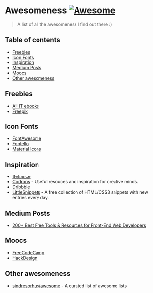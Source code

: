 # Awesomeness [![Awesome](https://cdn.rawgit.com/sindresorhus/awesome/d7305f38d29fed78fa85652e3a63e154dd8e8829/media/badge.svg)](https://github.com/julianorafael/awesomeness)

> A list of all the awesomeness I find out there :)

## Table of contents
- [Freebies](#freebies)
- [Icon Fonts](#icon-fonts)
- [Inspiration](#inspiration)
- [Medium Posts](#medium-posts)
- [Moocs](#moocs)
- [Other awesomeness](#other-awesomeness)

## Freebies
- [All IT ebooks](http://www.allitebooks.com/)
- [Freepik](http://www.freepik.com/)

## Icon Fonts
- [FontAwesome](https://fortawesome.github.io/Font-Awesome/)
- [Fontello](http://fontello.com/)
- [Material Icons](https://design.google.com/icons/)

## Inspiration
- [Behance](https://www.behance.net/)
- [Codrops](http://tympanus.net/codrops/) - Useful resouces and inspiration for creative minds.
- [Dribbble](https://dribbble.com/)
- [LittleSnippets](http://littlesnippets.net/) - A free collection of HTML/CSS3 snippets with new entries every day.

## Medium Posts
- [200+ Best Free Tools & Resources for Front-End Web Developers](https://medium.com/@ti_asif/200-best-free-tools-resources-for-front-end-web-developers-3fb3c415a643#.bz4uaonfz)

## Moocs
- [FreeCodeCamp](http://www.freecodecamp.com/)
- [HackDesign](https://hackdesign.org/)

## Other awesomeness
- [sindresorhus/awesome](https://github.com/sindresorhus/awesome) - A curated list of awesome lists
